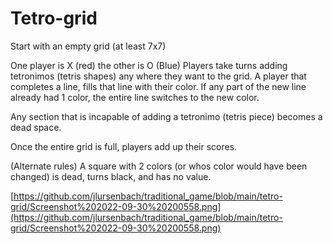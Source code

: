 # Tetro-grid

Start with an empty grid (at least 7x7) 

One player is X (red) the other is O (Blue) 
Players take turns adding tetronimos (tetris shapes) any where they want to the grid. 
A player that completes a line, fills that line with their color. 
If any part of the new line already had 1 color, the entire line switches to the new color. 

Any section that is incapable of adding a tetronimo (tetris piece) becomes a dead space. 

Once the entire grid is full, players add up their scores.

(Alternate rules) 
A square with 2 colors (or whos color would have been changed) is dead, turns black, and has no value.

[https://github.com/jlursenbach/traditional_game/blob/main/tetro-grid/Screenshot%202022-09-30%20200558.png](https://github.com/jlursenbach/traditional_game/blob/main/tetro-grid/Screenshot%202022-09-30%20200558.png)
